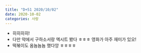 ```yaml
---
title: "D+51 2020/10/02"
date: 2020-10-02
categories: 사랑
---
```

- 히히히히!
- 다만 악에서 구하소서랑 엑시트 봤다 ㅎㅎㅎ 영화가 아주 재미가 있오!
- 떡볶이도 옴뇸뇸뇸 했다앙 ㅎㅎㅎㅎ
